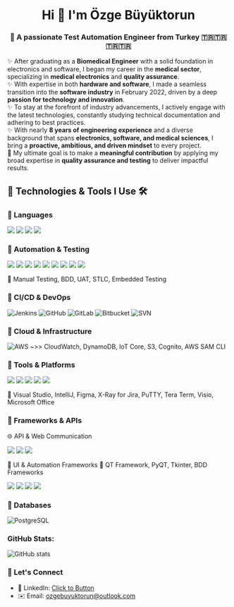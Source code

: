 <h1 align="center">Hi 👋  I'm Özge Büyüktorun</h1>
<h3 align="center">📌 A passionate Test Automation Engineer from Turkey 🇹🇷🇹🇷🇹🇷🇹🇷</h3>


✨ After graduating as a **Biomedical Engineer** with a solid foundation in electronics and software, I began my career in the **medical sector**, specializing in **medical electronics** and **quality assurance**.  
✨ With expertise in both **hardware and software**, I made a seamless transition into the **software industry** in February 2022, driven by a deep **passion for technology and innovation**.  
✨ To stay at the forefront of industry advancements, I actively engage with the latest technologies, constantly studying technical documentation and adhering to best practices.  
✨ With nearly **8 years of engineering experience** and a diverse background that spans **electronics, software, and medical sciences**, I bring a **proactive, ambitious, and driven mindset** to every project.  
🎯 My ultimate goal is to make a **meaningful contribution** by applying my broad expertise in **quality assurance and testing** to deliver impactful results.

## 🔧 Technologies & Tools I Use 🛠️

### 🔹 Languages  
<p>
  <img src="https://img.shields.io/badge/JavaScript-F7DF1E?logo=javascript&logoColor=black&style=for-the-badge" />
  <img src="https://img.shields.io/badge/Python-3776AB?logo=python&logoColor=white&style=for-the-badge" />
  <img src="https://img.shields.io/badge/TypeScript-3178C6?logo=typescript&logoColor=white&style=for-the-badge" />
  <img src="https://img.shields.io/badge/Node.js-339933?logo=node.js&logoColor=white&style=for-the-badge" />
</p>

### 🔹 Automation & Testing  
<p>
  <img src="https://img.shields.io/badge/Postman-FF6C37?logo=postman&logoColor=white&style=for-the-badge" />
  <img src="https://img.shields.io/badge/Apache%20JMeter-D22128?logo=apachejmeter&logoColor=white&style=for-the-badge" />
  <img src="https://img.shields.io/badge/Playwright-2EAD33?logo=playwright&logoColor=white&style=for-the-badge" />
  <img src="https://img.shields.io/badge/Selenium-43B02A?logo=selenium&logoColor=white&style=for-the-badge" />
  <img src="https://img.shields.io/badge/Cypress-17202C?logo=cypress&logoColor=white&style=for-the-badge" />
  <img src="https://img.shields.io/badge/Groovy-4298B8?logo=apachegroovy&logoColor=white&style=for-the-badge" />
  <img src="https://img.shields.io/badge/Katalon%20Studio-32C766?logo=katalon&logoColor=white&style=for-the-badge" />
  <img src="https://img.shields.io/badge/Pytest-0A9EDC?logo=python&logoColor=white&style=for-the-badge"/>
  <img src="https://img.shields.io/badge/Appium-47226C?logo=appium&logoColor=white&style=for-the-badge" />
</p>

🧪 Manual Testing, BDD, UAT, STLC, Embedded Testing

### 🔹 CI/CD & DevOps  
![Jenkins](https://img.shields.io/badge/-Jenkins-D24939?style=flat-square&logo=jenkins&logoColor=white)  ![GitHub](https://img.shields.io/badge/-GitHub-181717?style=flat-square&logo=github&logoColor=white)   ![GitLab](https://img.shields.io/badge/-GitLab-FC6D26?style=flat-square&logo=gitlab&logoColor=white)   ![Bitbucket](https://img.shields.io/badge/-Bitbucket-0052CC?style=flat-square&logo=bitbucket&logoColor=white)  ![SVN](https://img.shields.io/badge/-SVN-809CC9?style=flat-square&logo=subversion&logoColor=white)

### 🔹 Cloud & Infrastructure  
![AWS](https://img.shields.io/badge/-AWS-232F3E?style=flat-square&logo=amazonaws&logoColor=white) ~>> CloudWatch, DynamoDB, IoT Core, S3, Cognito, AWS SAM CLI

### 🔹 Tools & Platforms  
<p>
  <img src="https://img.shields.io/badge/GitHub-181717?logo=github&logoColor=white&style=for-the-badge" />
  <img src="https://img.shields.io/badge/GitLab-FC6D26?logo=gitlab&logoColor=white&style=for-the-badge" />
  <img src="https://img.shields.io/badge/Jira-0052CC?logo=jira&logoColor=white&style=for-the-badge" />
  <img src="https://img.shields.io/badge/Confluence-172B4D?logo=confluence&logoColor=white&style=for-the-badge" />
  <img src="https://img.shields.io/badge/Trello-0052CC?logo=trello&logoColor=white&style=for-the-badge" />
</p>
🧰 Visual Studio, IntelliJ, Figma, X-Ray for Jira, PuTTY, Tera Term, Visio, Microsoft Office

### 🔹 Frameworks & APIs  
🌐 API & Web Communication
<p>
  <img src="https://img.shields.io/badge/REST_API-009688?style=for-the-badge&logo=cloudflare&logoColor=white" />
  <img src="https://img.shields.io/badge/GraphQL-E10098?style=for-the-badge&logo=graphql&logoColor=white" />
  <img src="https://img.shields.io/badge/WebSocket-FF6F00?style=for-the-badge&logo=socket.io&logoColor=white" />
</p>

🧩 UI & Automation Frameworks
🧩 QT Framework, PyQT, Tkinter, BDD Frameworks
<p>
  <img src="https://img.shields.io/badge/QT_Framework-41CD52?style=for-the-badge&logo=qt&logoColor=white" />
  <img src="https://img.shields.io/badge/PyQT-3776AB?style=for-the-badge&logo=python&logoColor=white" />
  <img src="https://img.shields.io/badge/Tkinter-FFDD00?style=for-the-badge&logo=python&logoColor=black" />
  <img src="https://img.shields.io/badge/BDD_Frameworks-C42B1C?style=for-the-badge&logo=cucumber&logoColor=white" />
</p>

### 🔹 Databases  
![PostgreSQL](https://img.shields.io/badge/-PostgreSQL-336791?style=flat-square&logo=postgresql&logoColor=white)

### GitHub Stats:
![GitHub stats](https://github-readme-stats.vercel.app/api?username=ozgebuyuktorunanka&show_icons=true&theme=radical)

### 💬 Let's Connect
- 💼 LinkedIn: [Click to Button](https://www.linkedin.com/in/ozgebuyuktorun1/)
- ✉️ Email: ozgebuyuktorun@outlook.com
